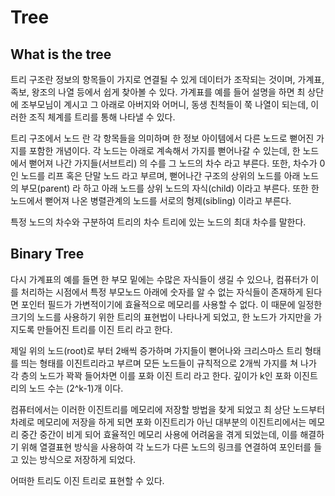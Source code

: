 # Tree

## What is the tree

트리 구조란 정보의 항목들이 가지로 연결될 수 있게 데이터가 조작되는 것이며, 가계표, 족보, 왕조의 나열 등에서 쉽게 찾아볼 수 있다.
가계표를 예를 들어 설명을 하면 최 상단에 조부모님이 계시고 그 아래로 아버지와 어머니, 동생 친척들이 쭉 나열이 되는데, 이러한 조직 체계를 트리를 통해 나타낼 수 있다.

트리 구조에서 노드 란 각 항목들을 의미하며 한 정보 아이템에서 다른 노드로 뻗어진 가지를 포함한 개념이다.
각 노드는 아래로 계속해서 가지를 뻗어나갈 수 있는데, 한 노드에서 뻗어져 나간 가지들(서브트리) 의 수를 그 노드의 차수 라고 부른다.
또한, 차수가 0인 노드를 리프 혹은 단말 노드 라고 부르며, 뻗어나간 구조의 상위의 노드를 아래 노드의 부모(parent) 라 하고 아래 노드를 상위 노드의 자식(child) 이라고 부른다. 또한 한 노드에서 뻗어져 나온 병렬관계의 노드를 서로의 형제(sibling) 이라고 부른다.

특정 노드의 차수와 구분하여 트리의 차수 트리에 있는 노드의 최대 차수를 말한다.

## Binary Tree

다시 가계표의 예를 들면 한 부모 밑에는 수많은 자식들이 생길 수 있으나, 컴퓨터가 이를 처리하는 시점에서 특정 부모노드 아래에 숫자를 알 수 없는 자식들이 존재하게 된다면 포인터 필드가 가변적이기에 효율적으로 메모리를 사용할 수 없다. 이 때문에 일정한 크기의 노드를 사용하기 위한 트리의 표현법이 나타나게 되었고, 한 노드가 가지만을 가지도록 만들어진 트리를 이진 트리 라고 한다.

제일 위의 노드(root)로 부터 2배씩 증가하며 가지들이 뻗어나와 크리스마스 트리 형태를 띄는 형태를 이진트리라고 부르며 모든 노드들이 규칙적으로 2개씩 가지를 쳐 나가 각 층의 노드가 꽉꽉 들어차면 이를 포화 이진 트리 라고 한다.
깊이가 k인 포화 이진트리의 노드 수는 (2^k-1)개 이다.

컴퓨터에서는 이러한 이진트리를 메모리에 저장할 방법을 찾게 되었고 최 상단 노드부터 차례로 메모리에 저장을 하게 되면 포화 이진트리가 아닌 대부분의 이진트리에서는 메모리 중간 중간이 비게 되어 효율적인 메모리 사용에 어려움을 겪게 되었는데, 이를 해결하기 위해 열결표현 방식을 사용하여 각 노드가 다른 노드의 링크를 연결하여 포인터를 들고 있는 방식으로 저장하게 되었다.

어떠한 트리도 이진 트리로 표현할 수 있다.
